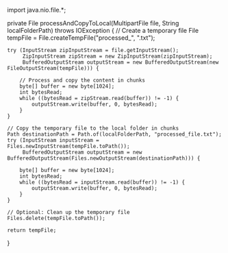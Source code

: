 import java.nio.file.*;

private File processAndCopyToLocal(MultipartFile file, String localFolderPath) throws IOException {
    // Create a temporary file
    File tempFile = File.createTempFile("processed_", ".txt");

    try (InputStream zipInputStream = file.getInputStream();
         ZipInputStream zipStream = new ZipInputStream(zipInputStream);
         BufferedOutputStream outputStream = new BufferedOutputStream(new FileOutputStream(tempFile))) {

        // Process and copy the content in chunks
        byte[] buffer = new byte[1024];
        int bytesRead;
        while ((bytesRead = zipStream.read(buffer)) != -1) {
            outputStream.write(buffer, 0, bytesRead);
        }
    }

    // Copy the temporary file to the local folder in chunks
    Path destinationPath = Path.of(localFolderPath, "processed_file.txt");
    try (InputStream inputStream = Files.newInputStream(tempFile.toPath());
         BufferedOutputStream outputStream = new BufferedOutputStream(Files.newOutputStream(destinationPath))) {

        byte[] buffer = new byte[1024];
        int bytesRead;
        while ((bytesRead = inputStream.read(buffer)) != -1) {
            outputStream.write(buffer, 0, bytesRead);
        }
    }

    // Optional: Clean up the temporary file
    Files.delete(tempFile.toPath());

    return tempFile;
}
